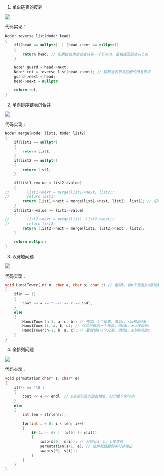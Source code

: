 1. 单向链表的反转

![](https://md-pic-1259272405.cos.ap-guangzhou.myqcloud.com/img/20200604214107.png)

代码实现：
```cpp
Node* reverse_list(Node* head)
{
    if((head == nullptr) || (head->next == nullptr))
    {
        return head; // 如果链表为空或者只有一个节点时，直接返回链表头节点
    }

    Node* guard = head->next;
    Node* ret = reverse_list(head->next); // 翻转当前节点后面的所有节点
    guard->next = head;
    head->next = nullptr;

    return ret;
}
```

2. 单向排序链表的合并

![](https://md-pic-1259272405.cos.ap-guangzhou.myqcloud.com/img/20200604214503.png)

代码实现：
```cpp
Node* merge(Node* list1, Node* list2)
{
    if(list1 == nullptr)
    {
        return list2;
    }
    if(list2 == nullptr)
    {
        return list1;
    }

    if(list1->value < list2->value)
    {
//        list1->next = merge(list1->next, list2);
//        return list1;
        return (list1->next = merge(list1->next, list2), list1); // 逗号表达式：对于(a, b)，执行语句a，然后返回b
    }
    if(list2->value >= list1->value)
    {
//        list2->next = merge(list1, list2->next);
//        return list2;
        return (list2->next = merge(list1, list2->next), list2);
    }

    return nullptr;
}
```

3. 汉诺塔问题

![](https://md-pic-1259272405.cos.ap-guangzhou.myqcloud.com/img/20200604214552.png)

代码实现：
```cpp
void HanoiTower(int n, char a, char b, char c) // 借助b，将n个元素从a移动到c
{
    if(n == 1)
    {
        cout << a << "-->" << c << endl;
    }
    else
    {
        HanoiTower(n-1, a, c, b); // 先将n-1个元素，借助c，从a移动到b
        HanoiTower(1, a, b, c); // 然后将最后一个元素，借助b，从a移动到c
        HanoiTower(n-1, b, a, c); // 最后将n-1个元素，借助a，从b移动到c
    }
}
```

4. 全排列问题

![](https://md-pic-1259272405.cos.ap-guangzhou.myqcloud.com/img/20200604214610.png)

代码实现：
```cpp
void permutation(char* s, char* e)
{
    if(*s == '\0')
    {
        cout << e << endl; // e永远记录的是首地址，打印整个字符串
    }
    else
    {
        int len = strlen(s);

        for(int i = 0; i < len; i++)
        {
            if((i == 0) || (s[0] != s[i]))
            {
                swap(s[0], s[i]); // 分别让a, b, c在首位
                permutation(s+1, e); // 全排列后面的字符并输出
                swap(s[0], s[i]);
            }
        }
    }
}
```